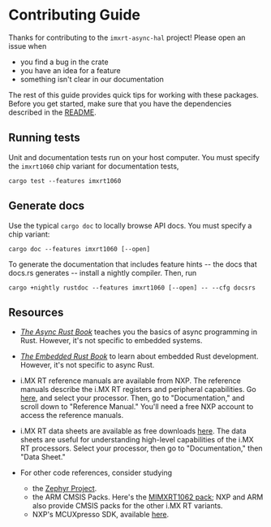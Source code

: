 # Contributing Guide

Thanks for contributing to the `imxrt-async-hal` project! Please open an issue
when

- you find a bug in the crate
- you have an idea for a feature
- something isn't clear in our documentation

The rest of this guide provides quick tips for working with these packages.
Before you get started, make sure that you have the dependencies described
in the [README](./README.md).

## Running tests

Unit and documentation tests run on your host computer. You must specify
the `imxrt1060` chip variant for documentation tests,

```
cargo test --features imxrt1060
```

## Generate docs

Use the typical `cargo doc` to locally browse API docs. You must specify
a chip variant:

```
cargo doc --features imxrt1060 [--open]
```

To generate the documentation that includes feature hints -- the docs that
docs.rs generates -- install a nightly compiler. Then, run

```
cargo +nightly rustdoc --features imxrt1060 [--open] -- --cfg docsrs
```

## Resources

- [*The Async Rust Book*] teaches you the basics of async programming in Rust.
  However, it's not specific to embedded systems.

- [*The Embedded Rust Book*] to learn about embedded Rust development. However,
  it's not specific to async Rust.

- i.MX RT reference manuals are available from NXP. The reference manuals 
  describe the i.MX RT registers and peripheral capabilities. Go
  [here][imxrt-series], and select your processor. Then, go to
  "Documentation," and scroll down to "Reference Manual." You'll need a free
  NXP account to access the reference manuals.

- i.MX RT data sheets are available as free downloads [here][imxrt-series].
  The data sheets are useful for understanding high-level capabilities of the
  i.MX RT processors. Select your processor, then go to "Documentation," then
  "Data Sheet."

- For other code references, consider studying
  - the [Zephyr Project](https://www.zephyrproject.org/).
  - the ARM CMSIS Packs. Here's the [MIMXRT1062 pack][cmsis-pack]; NXP and ARM
    also provide CMSIS packs for the other i.MX RT variants.
  - NXP's MCUXpresso SDK, available [here][nxp-sdk].

[*The Async Rust Book*]: https://rust-lang.github.io/async-book/
[*The Embedded Rust Book*]: https://rust-embedded.github.io/book/intro/index.html

[imxrt-series]: https://www.nxp.com/products/processors-and-microcontrollers/arm-microcontrollers/i-mx-rt-crossover-mcus:IMX-RT-SERIES
[cmsis-pack]: https://developer.arm.com/embedded/cmsis/cmsis-packs/devices/NXP/MIMXRT1062XXXXA
[nxp-sdk]: https://www.nxp.com/design/software/development-software/mcuxpresso-software-and-tools/mcuxpresso-software-development-kit-sdk:MCUXpresso-SDK